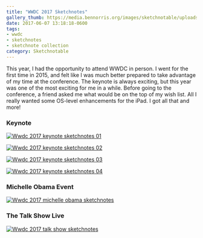 ```yaml
---
title: "WWDC 2017 Sketchnotes"
gallery_thumb: https://media.bennorris.org/images/sketchnotable/uploads/2018/e58097dc80.jpg
date: 2017-06-07 13:18:18-0600
tags:
- wwdc
- sketchnotes
- sketchnote collection
category: Sketchnotable
---
```


This year, I had the opportunity to attend WWDC in person. I went for the first time in 2015, and felt like I was much better prepared to take advantage of my time at the conference. The keynote is always exciting, but this year was one of the most exciting for me in a while. Before going to the conference, a friend asked me what would be on the top of my wish list. All I really wanted some OS-level enhancements for the iPad. I got all that and more!

### Keynote

[![Wwdc 2017 keynote sketchnotes 01](https://media.bennorris.org/images/sketchnotable/uploads/2018/e58097dc80.jpg)](https://media.bennorris.org/images/sketchnotable/uploads/2018/e58097dc80.jpg)

[![Wwdc 2017 keynote sketchnotes 02](https://media.bennorris.org/images/sketchnotable/uploads/2018/9fadb9503a.jpg)](https://media.bennorris.org/images/sketchnotable/uploads/2018/9fadb9503a.jpg)

[![Wwdc 2017 keynote sketchnotes 03](https://media.bennorris.org/images/sketchnotable/uploads/2018/2fb70b1474.jpg)](https://media.bennorris.org/images/sketchnotable/uploads/2018/2fb70b1474.jpg)

[![Wwdc 2017 keynote sketchnotes 04](https://media.bennorris.org/images/sketchnotable/uploads/2018/eb9f49987b.jpg)](https://media.bennorris.org/images/sketchnotable/uploads/2018/eb9f49987b.jpg)


### Michelle Obama Event

[![Wwdc 2017 michelle obama sketchnotes](https://media.bennorris.org/images/sketchnotable/uploads/2018/562296867c.jpg)](https://media.bennorris.org/images/sketchnotable/uploads/2018/562296867c.jpg)


### The Talk Show Live

[![Wwdc 2017 talk show sketchnotes](https://media.bennorris.org/images/sketchnotable/uploads/2018/790abf0c6c.jpg)](https://media.bennorris.org/images/sketchnotable/uploads/2018/790abf0c6c.jpg)